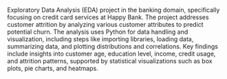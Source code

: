 Exploratory Data Analysis (EDA) project in the banking domain, specifically focusing on credit card services at Happy Bank. The project addresses customer attrition by analyzing various customer attributes to predict potential churn. The analysis uses Python for data handling and visualization, including steps like importing libraries, loading data, summarizing data, and plotting distributions and correlations. Key findings include insights into customer age, education level, income, credit usage, and attrition patterns, supported by statistical visualizations such as box plots, pie charts, and heatmaps.
